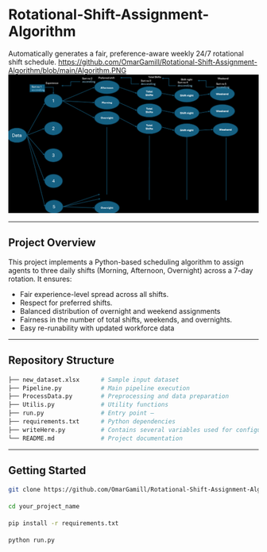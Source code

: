 # Rotational-Shift-Assignment-Algorithm
Automatically generates a fair, preference-aware weekly 24/7 rotational shift schedule.
https://github.com/OmarGamill/Rotational-Shift-Assignment-Algorithm/blob/main/Algorithm.PNG
![Project Diagram](https://github.com/OmarGamill/Rotational-Shift-Assignment-Algorithm/blob/main/Algorithm.PNG)

---

##  Project Overview

This project implements a Python-based scheduling algorithm to assign agents to three daily shifts (Morning, Afternoon, Overnight) across a 7-day rotation. It ensures:
- Fair experience-level spread across all shifts.
- Respect for preferred shifts.
- Balanced distribution of overnight and weekend assignments
- Fairness in the number of total shifts, weekends, and overnights.
- Easy re-runability with updated workforce data

---
##  Repository Structure

```bash
├── new_dataset.xlsx      # Sample input dataset
├── Pipeline.py           # Main pipeline execution
├── ProcessData.py        # Preprocessing and data preparation
├── Utilis.py             # Utility functions
├── run.py                # Entry point — 
├── requirements.txt      # Python dependencies
├── writeHere.py          # Contains several variables used for configuration
└── README.md             # Project documentation
```
---

##  Getting Started

```bash
git clone https://github.com/OmarGamill/Rotational-Shift-Assignment-Algorithm.git

cd your_project_name

pip install -r requirements.txt

python run.py

```
